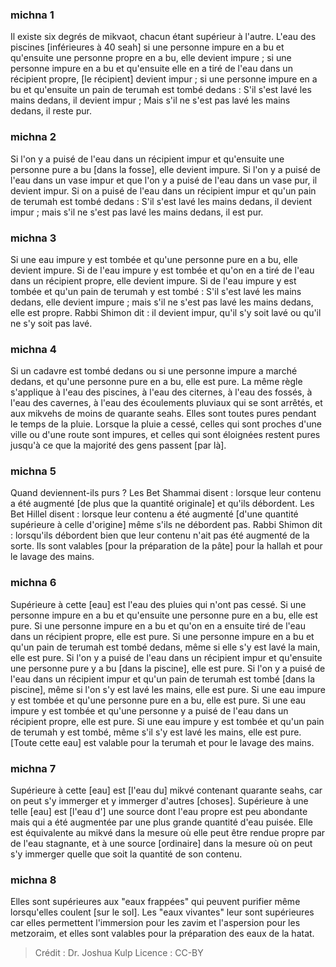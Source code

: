 
### michna 1
Il existe six degrés de mikvaot, chacun étant supérieur à l'autre. L'eau des piscines [inférieures à 40 seah] si une personne impure en a bu et qu'ensuite une personne propre en a bu, elle devient impure ; si une personne impure en a bu et qu'ensuite elle en a tiré de l'eau dans un récipient propre, [le récipient] devient impur ; si une personne impure en a bu et qu'ensuite un pain de terumah est tombé dedans : S'il s'est lavé les mains dedans, il devient impur ; Mais s'il ne s'est pas lavé les mains dedans, il reste pur.

### michna 2
Si l'on y a puisé de l'eau dans un récipient impur et qu'ensuite une personne pure a bu [dans la fosse], elle devient impure. Si l'on y a puisé de l'eau dans un vase impur et que l'on y a puisé de l'eau dans un vase pur, il devient impur. Si on a puisé de l'eau dans un récipient impur et qu'un pain de terumah est tombé dedans : S'il s'est lavé les mains dedans, il devient impur ; mais s'il ne s'est pas lavé les mains dedans, il est pur.

### michna 3
Si une eau impure y est tombée et qu'une personne pure en a bu, elle devient impure. Si de l'eau impure y est tombée et qu'on en a tiré de l'eau dans un récipient propre, elle devient impure. Si de l'eau impure y est tombée et qu'un pain de terumah y est tombé : S'il s'est lavé les mains dedans, elle devient impure ; mais s'il ne s'est pas lavé les mains dedans, elle est propre. Rabbi Shimon dit : il devient impur, qu'il s'y soit lavé ou qu'il ne s'y soit pas lavé.

### michna 4
Si un cadavre est tombé dedans ou si une personne impure a marché dedans, et qu'une personne pure en a bu, elle est pure. La même règle s'applique à l'eau des piscines, à l'eau des citernes, à l'eau des fossés, à l'eau des cavernes, à l'eau des écoulements pluviaux qui se sont arrêtés, et aux mikvehs de moins de quarante seahs. Elles sont toutes pures pendant le temps de la pluie. Lorsque la pluie a cessé, celles qui sont proches d'une ville ou d'une route sont impures, et celles qui sont éloignées restent pures jusqu'à ce que la majorité des gens passent [par là].

### michna 5
Quand deviennent-ils purs ? Les Bet Shammai disent : lorsque leur contenu a été augmenté [de plus que la quantité originale] et qu'ils débordent. Les Bet Hillel disent : lorsque leur contenu a été augmenté [d'une quantité supérieure à celle d'origine] même s'ils ne débordent pas. Rabbi Shimon dit : lorsqu'ils débordent bien que leur contenu n'ait pas été augmenté de la sorte. Ils sont valables [pour la préparation de la pâte] pour la hallah et pour le lavage des mains.

### michna 6
Supérieure à cette [eau] est l'eau des pluies qui n'ont pas cessé. Si une personne impure en a bu et qu'ensuite une personne pure en a bu, elle est pure. Si une personne impure en a bu et qu'on en a ensuite tiré de l'eau dans un récipient propre, elle est pure. Si une personne impure en a bu et qu'un pain de terumah est tombé dedans, même si elle s'y est lavé la main, elle est pure. Si l'on y a puisé de l'eau dans un récipient impur et qu'ensuite une personne pure y a bu [dans la piscine], elle est pure. Si l'on y a puisé de l'eau dans un récipient impur et qu'un pain de terumah est tombé [dans la piscine], même si l'on s'y est lavé les mains, elle est pure. Si une eau impure y est tombée et qu'une personne pure en a bu, elle est pure. Si une eau impure y est tombée et qu'une personne y a puisé de l'eau dans un récipient propre, elle est pure. Si une eau impure y est tombée et qu'un pain de terumah y est tombé, même s'il s'y est lavé les mains, elle est pure. [Toute cette eau] est valable pour la terumah et pour le lavage des mains.

### michna 7
Supérieure à cette [eau] est [l'eau du] mikvé contenant quarante seahs, car on peut s'y immerger et y immerger d'autres [choses]. Supérieure à une telle [eau] est [l'eau d'] une source dont l'eau propre est peu abondante mais qui a été augmentée par une plus grande quantité d'eau puisée. Elle est équivalente au mikvé dans la mesure où elle peut être rendue propre par de l'eau stagnante, et à une source [ordinaire] dans la mesure où on peut s'y immerger quelle que soit la quantité de son contenu.

### michna 8
Elles sont supérieures aux "eaux frappées" qui peuvent purifier même lorsqu'elles coulent [sur le sol]. Les "eaux vivantes" leur sont supérieures car elles permettent l'immersion pour les zavim et l'aspersion pour les metzoraim, et elles sont valables pour la préparation des eaux de la hatat.

>Crédit : Dr. Joshua Kulp
>Licence : CC-BY